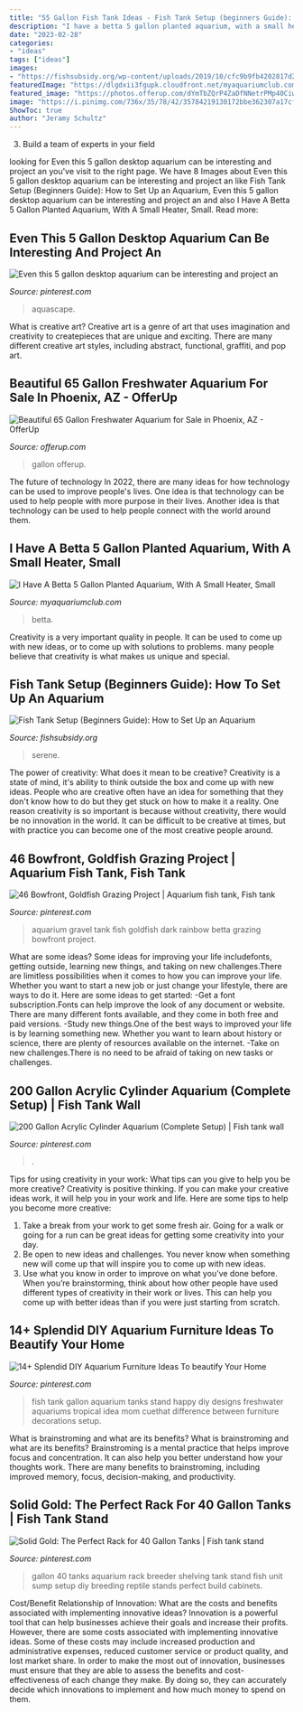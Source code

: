 ```yaml
---
title: "55 Gallon Fish Tank Ideas - Fish Tank Setup (beginners Guide): How To Set Up An Aquarium"
description: "I have a betta 5 gallon planted aquarium, with a small heater, small"
date: "2023-02-28"
categories:
- "ideas"
tags: ["ideas"]
images:
- "https://fishsubsidy.org/wp-content/uploads/2019/10/cfc9b9fb4202817d29069b567b65e9a5-1024x768.jpg"
featuredImage: "https://dlgdxii3fgupk.cloudfront.net/myaquariumclub.com/images/fbfiles/images/828w/DSC01917-f5bfae02d8a6357c83b6ab1d965d5bdf_v_1517412965.JPG"
featured_image: "https://photos.offerup.com/dYmTbZQrP4ZaDfNNetrPMp40Ciw=/600x800/7be6/7be66c3b9a674cfbaf30d8d2b413854c.jpg"
image: "https://i.pinimg.com/736x/35/78/42/35784219130172bbe362307a17cf63cc---gallon-fish-tank-happy-mom-day.jpg"
ShowToc: true
author: "Jeramy Schultz"
---
```



3. Build a team of experts in your field 

	

		
looking for Even this 5 gallon desktop aquarium can be interesting and project an you've visit to the right page. We have 8 Images about Even this 5 gallon desktop aquarium can be interesting and project an like Fish Tank Setup (Beginners Guide): How to Set Up an Aquarium, Even this 5 gallon desktop aquarium can be interesting and project an and also I Have A Betta 5 Gallon Planted Aquarium, With A Small Heater, Small. Read more:
		
    
## Even This 5 Gallon Desktop Aquarium Can Be Interesting And Project An

<img loading=lazy src="https://i.pinimg.com/736x/48/78/94/48789409f196f7ff310ebc4b93e52084.jpg" onerror="this.onerror=null;this.src='https://tse1.mm.bing.net/th?id=OIP.Jp2a4uBtYFJmXdzzU2qV-AHaIj&amp;pid=15.1';" alt="Even this 5 gallon desktop aquarium can be interesting and project an">

_Source: pinterest.com_

>aquascape. 

	

What is creative art?
Creative art is a genre of art that uses imagination and creativity to createpieces that are unique and exciting. There are many different creative art styles, including abstract, functional, graffiti, and pop art.

    
## Beautiful 65 Gallon Freshwater Aquarium For Sale In Phoenix, AZ - OfferUp

<img loading=lazy src="https://photos.offerup.com/dYmTbZQrP4ZaDfNNetrPMp40Ciw=/600x800/7be6/7be66c3b9a674cfbaf30d8d2b413854c.jpg" onerror="this.onerror=null;this.src='https://tse4.mm.bing.net/th?id=OIP.IaqlBRAUt2UTiF1nXMpPYQHaJ4&amp;pid=15.1';" alt="Beautiful 65 Gallon Freshwater Aquarium for Sale in Phoenix, AZ - OfferUp">

_Source: offerup.com_

>gallon offerup. 

	

The future of technology
In 2022, there are many ideas for how technology can be used to improve people's lives. One idea is that technology can be used to help people with more purpose in their lives. Another idea is that technology can be used to help people connect with the world around them.

    
## I Have A Betta 5 Gallon Planted Aquarium, With A Small Heater, Small

<img loading=lazy src="https://dlgdxii3fgupk.cloudfront.net/myaquariumclub.com/images/fbfiles/images/828w/DSC01917-f5bfae02d8a6357c83b6ab1d965d5bdf_v_1517412965.JPG" onerror="this.onerror=null;this.src='https://tse3.mm.bing.net/th?id=OIP.1he66-fLKAKCdk10XUpuSAHaFj&amp;pid=15.1';" alt="I Have A Betta 5 Gallon Planted Aquarium, With A Small Heater, Small">

_Source: myaquariumclub.com_

>betta. 

	

Creativity is a very important quality in people. It can be used to come up with new ideas, or to come up with solutions to problems. many people believe that creativity is what makes us unique and special.

    
## Fish Tank Setup (Beginners Guide): How To Set Up An Aquarium

<img loading=lazy src="https://fishsubsidy.org/wp-content/uploads/2019/10/cfc9b9fb4202817d29069b567b65e9a5-1024x768.jpg" onerror="this.onerror=null;this.src='https://tse3.mm.bing.net/th?id=OIP.cnIfMSjF3CgeCnWbJVgTfgHaFj&amp;pid=15.1';" alt="Fish Tank Setup (Beginners Guide): How to Set Up an Aquarium">

_Source: fishsubsidy.org_

>serene. 

	

The power of creativity: What does it mean to be creative?
Creativity is a state of mind, it's ability to think outside the box and come up with new ideas. People who are creative often have an idea for something that they don't know how to do but they get stuck on how to make it a reality. One reason creativity is so important is because without creativity, there would be no innovation in the world. It can be difficult to be creative at times, but with practice you can become one of the most creative people around.

    
## 46 Bowfront, Goldfish Grazing Project | Aquarium Fish Tank, Fish Tank

<img loading=lazy src="https://i.pinimg.com/736x/57/91/0b/57910bd970d0f628b9f066c3a1498150--aquarium-set-aquarium-ideas.jpg" onerror="this.onerror=null;this.src='https://tse3.mm.bing.net/th?id=OIP.ZoiqIlsFSMs4zCIjDn8QIAHaEz&amp;pid=15.1';" alt="46 Bowfront, Goldfish Grazing Project | Aquarium fish tank, Fish tank">

_Source: pinterest.com_

>aquarium gravel tank fish goldfish dark rainbow betta grazing bowfront project. 

	

What are some ideas?
Some ideas for improving your life includefonts, getting outside, learning new things, and taking on new challenges.There are limitless possibilities when it comes to how you can improve your life. Whether you want to start a new job or just change your lifestyle, there are ways to do it. Here are some ideas to get started: 
-Get a font subscription.Fonts can help improve the look of any document or website. There are many different fonts available, and they come in both free and paid versions. 
-Study new things.One of the best ways to improved your life is by learning something new. Whether you want to learn about history or science, there are plenty of resources available on the internet. 
-Take on new challenges.There is no need to be afraid of taking on new tasks or challenges.

    
## 200 Gallon Acrylic Cylinder Aquarium (Complete Setup) | Fish Tank Wall

<img loading=lazy src="https://i.pinimg.com/736x/3a/56/9e/3a569e66ed41a89f33e950b2927c9488.jpg" onerror="this.onerror=null;this.src='https://tse1.mm.bing.net/th?id=OIP.mSwyZMCz8qSZbyVOWdPNNQHaJ3&amp;pid=15.1';" alt="200 Gallon Acrylic Cylinder Aquarium (Complete Setup) | Fish tank wall">

_Source: pinterest.com_

>. 

	

Tips for using creativity in your work: What tips can you give to help you be more creative?
Creativity is positive thinking. If you can make your creative ideas work, it will help you in your work and life. Here are some tips to help you become more creative: 
1. Take a break from your work to get some fresh air. Going for a walk or going for a run can be great ideas for getting some creativity into your day. 
2. Be open to new ideas and challenges. You never know when something new will come up that will inspire you to come up with new ideas. 
3. Use what you know in order to improve on what you’ve done before. When you’re brainstorming, think about how other people have used different types of creativity in their work or lives. This can help you come up with better ideas than if you were just starting from scratch. 

    
## 14+ Splendid DIY Aquarium Furniture Ideas To Beautify Your Home

<img loading=lazy src="https://i.pinimg.com/736x/35/78/42/35784219130172bbe362307a17cf63cc---gallon-fish-tank-happy-mom-day.jpg" onerror="this.onerror=null;this.src='https://tse2.mm.bing.net/th?id=OIP.Zqbd2BX_u63w9hU7KHsFugHaFj&amp;pid=15.1';" alt="14+ Splendid DIY Aquarium Furniture Ideas To beautify Your Home">

_Source: pinterest.com_

>fish tank gallon aquarium tanks stand happy diy designs freshwater aquariums tropical idea mom cuethat difference between furniture decorations setup. 

	

What is brainstroming and what are its benefits?
What is brainstroming and what are its benefits? Brainstroming is a mental practice that helps improve focus and concentration. It can also help you better understand how your thoughts work. There are many benefits to brainstroming, including improved memory, focus, decision-making, and productivity.

    
## Solid Gold: The Perfect Rack For 40 Gallon Tanks | Fish Tank Stand

<img loading=lazy src="https://i.pinimg.com/originals/ea/69/31/ea6931ec0dddec264f79985df7015aab.jpg" onerror="this.onerror=null;this.src='https://tse4.mm.bing.net/th?id=OIP.ZlUUCExajv140ZYInjwidQHaKV&amp;pid=15.1';" alt="Solid Gold: The Perfect Rack for 40 Gallon Tanks | Fish tank stand">

_Source: pinterest.com_

>gallon 40 tanks aquarium rack breeder shelving tank stand fish unit sump setup diy breeding reptile stands perfect build cabinets. 

	

Cost/Benefit Relationship of Innovation: What are the costs and benefits associated with implementing innovative ideas?
Innovation is a powerful tool that can help businesses achieve their goals and increase their profits. However, there are some costs associated with implementing innovative ideas. Some of these costs may include increased production and administrative expenses, reduced customer service or product quality, and lost market share. In order to make the most out of innovation, businesses must ensure that they are able to assess the benefits and cost-effectiveness of each change they make. By doing so, they can accurately decide which innovations to implement and how much money to spend on them.

